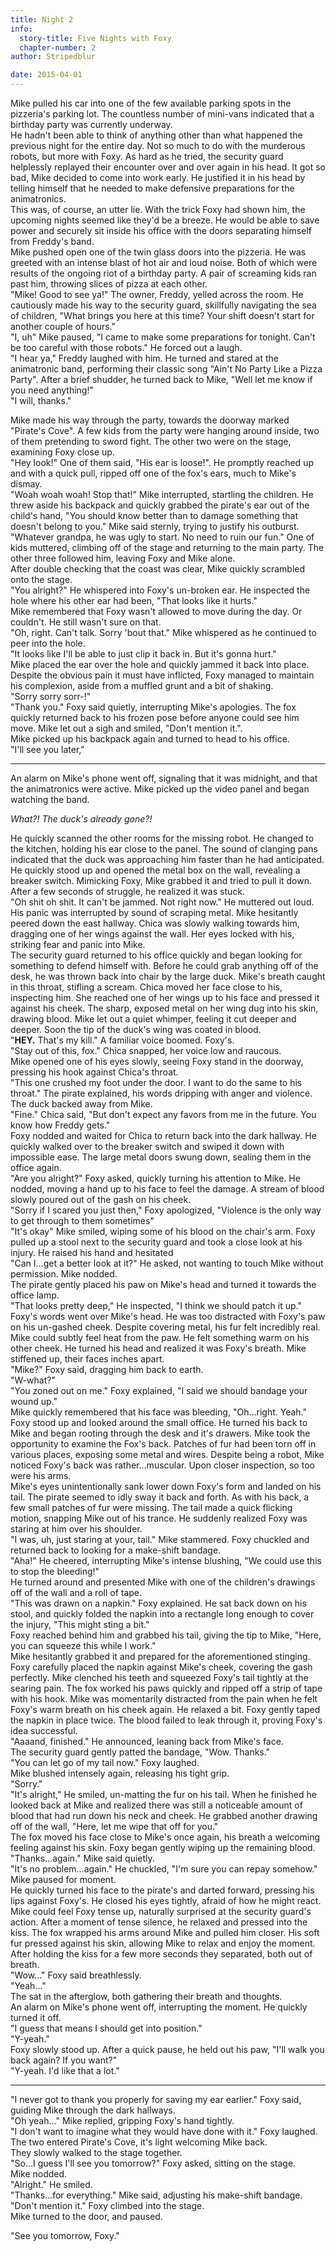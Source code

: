 ```yaml
---
title: Night 2
info:
  story-title: Five Nights with Foxy
  chapter-number: 2
author: Stripedblur

date: 2015-04-01
---
```


Mike pulled his car into one of the few available parking spots in the pizzeria's parking lot. The countless number of mini-vans indicated that a birthday party was currently underway.  
He hadn't been able to think of anything other than what happened the previous night for the entire day. Not so much to do with the murderous robots, but more with Foxy. As hard as he tried, the security guard helplessly replayed their encounter over and over again in his head. It got so bad, Mike decided to come into work early. He justified it in his head by telling himself that he needed to make defensive preparations for the animatronics.  
This was, of course, an utter lie. With the trick Foxy had shown him, the upcoming nights seemed like they'd be a breeze. He would be able to save power and securely sit inside his office with the doors separating himself from Freddy's band.  
Mike pushed open one of the twin glass doors into the pizzeria. He was greeted with an intense blast of hot air and loud noise. Both of which were results of the ongoing riot of a birthday party. A pair of screaming kids ran past him, throwing slices of pizza at each other.  
"Mike! Good to see ya!" The owner, Freddy, yelled across the room. He cautiously made his way to the security guard, skillfully navigating the sea of children, "What brings you here at this time? Your shift doesn't start for another couple of hours."  
"I, uh" Mike paused, "I came to make some preparations for tonight. Can't be too careful with those robots." He forced out a laugh.  
"I hear ya," Freddy laughed with him. He turned and stared at the animatronic band, performing their classic song "Ain't No Party Like a Pizza Party". After a brief shudder, he turned back to Mike, "Well let me know if you need anything!"  
"I will, thanks."

Mike made his way through the party, towards the doorway marked "Pirate's Cove". A few kids from the party were hanging around inside, two of them pretending to sword fight. The other two were on the stage, examining Foxy close up.  
"Hey look!" One of them said, "His ear is loose!". He promptly reached up and with a quick pull, ripped off one of the fox's ears, much to Mike's dismay.  
"Woah woah woah! Stop that!" Mike interrupted, startling the children. He threw aside his backpack and quickly grabbed the pirate's ear out of the child's hand, "You should know better than to damage something that doesn't belong to you." Mike said sternly, trying to justify his outburst.  
"Whatever grandpa, he was ugly to start. No need to ruin our fun." One of kids muttered, climbing off of the stage and returning to the main party. The other three followed him, leaving Foxy and Mike alone.  
After double checking that the coast was clear, Mike quickly scrambled onto the stage.  
"You alright?" He whispered into Foxy's un-broken ear. He inspected the hole where his other ear had been, "That looks like it hurts."  
Mike remembered that Foxy wasn't allowed to move during the day. Or couldn't. He still wasn't sure on that.  
"Oh, right. Can't talk. Sorry 'bout that." Mike whispered as he continued to peer into the hole.  
"It looks like I'll be able to just clip it back in. But it's gonna hurt."  
Mike placed the ear over the hole and quickly jammed it back into place. Despite the obvious pain it must have inflicted, Foxy managed to maintain his complexion, aside from a muffled grunt and a bit of shaking.  
"Sorry sorry sorr-!"  
"Thank you." Foxy said quietly, interrupting Mike's apologies. The fox quickly returned back to his frozen pose before anyone could see him move. Mike let out a sigh and smiled, "Don't mention it.".  
Mike picked up his backpack again and turned to head to his office.  
"I'll see you later,"

---

An alarm on Mike's phone went off, signaling that it was midnight, and that the animatronics were active. Mike picked up the video panel and began watching the band.

_What?! The duck's already gone?!_

He quickly scanned the other rooms for the missing robot. He changed to the kitchen, holding his ear close to the panel. The sound of clanging pans indicated that the duck was approaching him faster than he had anticipated. He quickly stood up and opened the metal box on the wall, revealing a breaker switch. Mimicking Foxy, Mike grabbed it and tried to pull it down. After a few seconds of struggle, he realized it was stuck.  
"Oh shit oh shit. It can't be jammed. Not right now." He muttered out loud. His panic was interrupted by sound of scraping metal. Mike hesitantly peered down the east hallway. Chica was slowly walking towards him, dragging one of her wings against the wall. Her eyes locked with his, striking fear and panic into Mike.  
The security guard returned to his office quickly and began looking for something to defend himself with. Before he could grab anything off of the desk, he was thrown back into chair by the large duck. Mike's breath caught in this throat, stifling a scream. Chica moved her face close to his, inspecting him. She reached one of her wings up to his face and pressed it against his cheek. The sharp, exposed metal on her wing dug into his skin, drawing blood. Mike let out a quiet whimper, feeling it cut deeper and deeper. Soon the tip of the duck's wing was coated in blood.  
"**HEY.** That's my kill." A familiar voice boomed. Foxy's.  
"Stay out of this, fox." Chica snapped, her voice low and raucous.  
Mike opened one of his eyes slowly, seeing Foxy stand in the doorway, pressing his hook against Chica's throat.  
"This one crushed my foot under the door. I want to do the same to his throat." The pirate explained, his words dripping with anger and violence. The duck backed away from Mike.  
"Fine." Chica said, "But don't expect any favors from me in the future. You know how Freddy gets."  
Foxy nodded and waited for Chica to return back into the dark hallway. He quickly walked over to the breaker switch and swiped it down with impossible ease. The large metal doors swung down, sealing them in the office again.  
"Are you alright?" Foxy asked, quickly turning his attention to Mike. He nodded, moving a hand up to his face to feel the damage. A stream of blood slowly poured out of the gash on his cheek.  
"Sorry if I scared you just then," Foxy apologized, "Violence is the only way to get through to them sometimes"  
"It's okay" Mike smiled, wiping some of his blood on the chair's arm. Foxy pulled up a stool next to the security guard and took a close look at his injury. He raised his hand and hesitated  
"Can I…get a better look at it?" He asked, not wanting to touch Mike without permission. Mike nodded.  
The pirate gently placed his paw on Mike's head and turned it towards the office lamp.  
"That looks pretty deep," He inspected, "I think we should patch it up."  
Foxy's words went over Mike's head. He was too distracted with Foxy's paw on his un-gashed cheek. Despite covering metal, his fur felt incredibly real. Mike could subtly feel heat from the paw. He felt something warm on his other cheek. He turned his head and realized it was Foxy's breath. Mike stiffened up, their faces inches apart.  
"Mike?" Foxy said, dragging him back to earth.  
"W-what?"  
"You zoned out on me." Foxy explained, "I said we should bandage your wound up."  
Mike quickly remembered that his face was bleeding, "Oh…right. Yeah."  
Foxy stood up and looked around the small office. He turned his back to Mike and began rooting through the desk and it's drawers. Mike took the opportunity to examine the Fox's back. Patches of fur had been torn off in various places, exposing some metal and wires. Despite being a robot, Mike noticed Foxy's back was rather…muscular. Upon closer inspection, so too were his arms.  
Mike's eyes unintentionally sank lower down Foxy's form and landed on his tail. The pirate seemed to idly sway it back and forth. As with his back, a few small patches of fur were missing. The tail made a quick flicking motion, snapping Mike out of his trance. He suddenly realized Foxy was staring at him over his shoulder.  
"I was, uh, just staring at your, tail." Mike stammered. Foxy chuckled and returned back to looking for a make-shift bandage.  
"Aha!" He cheered, interrupting Mike's intense blushing, "We could use this to stop the bleeding!"  
He turned around and presented Mike with one of the children's drawings off of the wall and a roll of tape.  
"This was drawn on a napkin." Foxy explained. He sat back down on his stool, and quickly folded the napkin into a rectangle long enough to cover the injury, "This might sting a bit."  
Foxy reached behind him and grabbed his tail, giving the tip to Mike, "Here, you can squeeze this while I work."  
Mike hesitantly grabbed it and prepared for the aforementioned stinging. Foxy carefully placed the napkin against Mike's cheek, covering the gash perfectly. Mike clenched his teeth and squeezed Foxy's tail tightly at the searing pain. The fox worked his paws quickly and ripped off a strip of tape with his hook. Mike was momentarily distracted from the pain when he felt Foxy's warm breath on his cheek again. He relaxed a bit. Foxy gently taped the napkin in place twice. The blood failed to leak through it, proving Foxy's idea successful.  
"Aaaand, finished." He announced, leaning back from Mike's face.  
The security guard gently patted the bandage, "Wow. Thanks."  
"You can let go of my tail now." Foxy laughed.  
Mike blushed intensely again, releasing his tight grip.  
"Sorry."  
"It's alright," He smiled, un-matting the fur on his tail. When he finished he looked back at Mike and realized there was still a noticeable amount of blood that had run down his neck and cheek. He grabbed another drawing off of the wall, "Here, let me wipe that off for you."  
The fox moved his face close to Mike's once again, his breath a welcoming feeling against his skin. Foxy began gently wiping up the remaining blood.  
"Thanks…again." Mike said quietly.  
"It's no problem…again." He chuckled, "I'm sure you can repay somehow."  
Mike paused for moment.  
He quickly turned his face to the pirate's and darted forward, pressing his lips against Foxy's. He closed his eyes tightly, afraid of how he might react. Mike could feel Foxy tense up, naturally surprised at the security guard's action. After a moment of tense silence, he relaxed and pressed into the kiss. The fox wrapped his arms around Mike and pulled him closer. His soft fur pressed against his skin, allowing Mike to relax and enjoy the moment.  
After holding the kiss for a few more seconds they separated, both out of breath.  
"Wow…" Foxy said breathlessly.  
"Yeah…"  
The sat in the afterglow, both gathering their breath and thoughts.  
An alarm on Mike's phone went off, interrupting the moment. He quickly turned it off.  
"I guess that means I should get into position."  
"Y-yeah."  
Foxy slowly stood up. After a quick pause, he held out his paw, "I'll walk you back again? If you want?"  
"Y-yeah. I'd like that a lot."

---

"I never got to thank you properly for saving my ear earlier." Foxy said, guiding Mike through the dark hallways.  
"Oh yeah…" Mike replied, gripping Foxy's hand tightly.  
"I don't want to imagine what they would have done with it." Foxy laughed.  
The two entered Pirate's Cove, it's light welcoming Mike back.  
They slowly walked to the stage together.  
"So…I guess I'll see you tomorrow?" Foxy asked, sitting on the stage.  
Mike nodded.  
"Alright." He smiled.  
"Thanks…for everything." Mike said, adjusting his make-shift bandage.  
"Don't mention it." Foxy climbed into the stage.  
Mike turned to the door, and paused.

"See you tomorrow, Foxy."